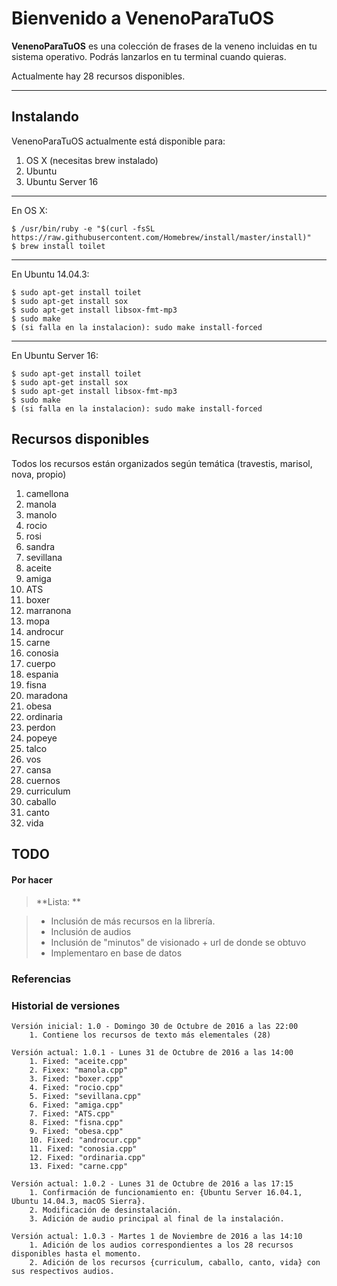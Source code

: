Bienvenido a VenenoParaTuOS
===================


**VenenoParaTuOS** es una colección de frases de la veneno incluidas en tu sistema operativo. Podrás lanzarlos en tu terminal cuando quieras.

Actualmente hay 28 recursos disponibles.


----------


Instalando
-------------

VenenoParaTuOS actualmente está disponible para:

 1. OS X (necesitas brew instalado)
 2. Ubuntu
 3. Ubuntu Server 16

---
En OS X:

    $ /usr/bin/ruby -e "$(curl -fsSL https://raw.githubusercontent.com/Homebrew/install/master/install)"
    $ brew install toilet
   
---

En Ubuntu 14.04.3:

    $ sudo apt-get install toilet
    $ sudo apt-get install sox
    $ sudo apt-get install libsox-fmt-mp3
    $ sudo make
    $ (si falla en la instalacion): sudo make install-forced

---

En Ubuntu Server 16:

    $ sudo apt-get install toilet
    $ sudo apt-get install sox
    $ sudo apt-get install libsox-fmt-mp3
    $ sudo make
    $ (si falla en la instalacion): sudo make install-forced


Recursos disponibles
-------------------
Todos los recursos están organizados según temática (travestis, marisol, nova, propio)

 1. camellona
 2. manola
 3. manolo
 4. rocio
 5. rosi
 6. sandra
 7. sevillana
 8. aceite
 9. amiga
 10. ATS
 11. boxer
 12. marranona
 13. mopa
 14. androcur
 15. carne
 16. conosia
 17. cuerpo
 18. espania
 19. fisna
 20. maradona
 21. obesa
 22. ordinaria
 23. perdon
 24. popeye
 25. talco
 26. vos
 27. cansa
 28. cuernos
 29. curriculum
 30. caballo
 31. canto
 32. vida

TODO
-------------------


#### <i class="icon-refresh"></i> Por hacer

> **Lista: **

> - Inclusión de más recursos en la librería.
> - Inclusión de audios
> - Inclusión de "minutos" de visionado + url de donde se obtuvo
> - Implementaro en base de datos




### Referencias


  [^stackedit]: [LaVeneno](https://es.wikipedia.org/wiki/La_Veneno) 




### Historial de versiones
	
	Versión inicial: 1.0 - Domingo 30 de Octubre de 2016 a las 22:00
        1. Contiene los recursos de texto más elementales (28)

	Versión actual: 1.0.1 - Lunes 31 de Octubre de 2016 a las 14:00
		1. Fixed: "aceite.cpp"
		2. Fixex: "manola.cpp"
		3. Fixed: "boxer.cpp"
        4. Fixed: "rocio.cpp"
        5. Fixed: "sevillana.cpp"
        6. Fixed: "amiga.cpp"
        7. Fixed: "ATS.cpp"
        8. Fixed: "fisna.cpp"
        9. Fixed: "obesa.cpp"
        10. Fixed: "androcur.cpp"
        11. Fixed: "conosia.cpp"
        12. Fixed: "ordinaria.cpp"
        13. Fixed: "carne.cpp"

    Versión actual: 1.0.2 - Lunes 31 de Octubre de 2016 a las 17:15
        1. Confirmación de funcionamiento en: {Ubuntu Server 16.04.1, Ubuntu 14.04.3, macOS Sierra}.
        2. Modificación de desinstalación.
        3. Adición de audio principal al final de la instalación.

    Versión actual: 1.0.3 - Martes 1 de Noviembre de 2016 a las 14:10
        1. Adición de los audios correspondientes a los 28 recursos disponibles hasta el momento.
        2. Adición de los recursos {curriculum, caballo, canto, vida} con sus respectivos audios.




